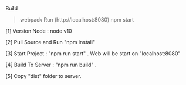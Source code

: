 Build
> webpack
Run (http://localhost:8080)
> npm start

[1] Version Node :  node v10

[2] Pull Source and Run "npm install"

[3] Start Project : "npm run start" . Web will be start on "localhost:8080"

[4] Build To Server : "npm run build" . 

[5] Copy "dist" folder to server.
